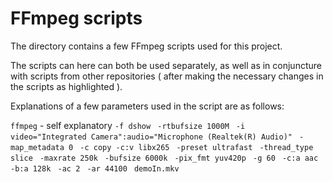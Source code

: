 # FFmpeg scripts

The directory contains a few FFmpeg scripts used for this project. <br/>

The scripts can here can both be used separately, as well as in conjuncture with scripts from other repositories ( after making the necessary changes in the scripts as highlighted ). 

Explanations of a few parameters used in the script are as follows:

 ```ffmpeg``` - self explanatory
 ```-f dshow ```
 ```-rtbufsize 1000M ```
 ```-i video="Integrated Camera":audio="Microphone (Realtek(R) Audio)" ```
 ```-map_metadata 0 ```
 ```-c copy -c:v libx265 ```
 ```-preset ultrafast ```
 ```-thread_type slice ```
 ```-maxrate 250k ```
 ```-bufsize 6000k ```
 ```-pix_fmt yuv420p ```
 ```-g 60 ```
 ```-c:a aac ```
 ```-b:a 128k ```
 ```-ac 2 ```
 ```-ar 44100 ```
 ```demoIn.mkv```
